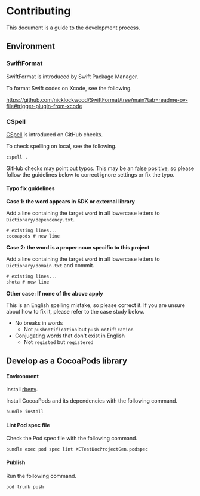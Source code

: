 # Contributing

This document is a guide to the development process.

## Environment

### SwiftFormat

SwiftFormat is introduced by Swift Package Manager.

To format Swift codes on Xcode, see the following.

https://github.com/nicklockwood/SwiftFormat/tree/main?tab=readme-ov-file#trigger-plugin-from-xcode

### CSpell

[CSpell](https://github.com/streetsidesoftware/cspell) is introduced on GitHub checks.

To check spelling on local, see the following.

```shell
cspell .
```

GitHub checks may point out typos.
This may be an false positive, so please follow the guidelines below to correct ignore settings or fix the typo.

#### Typo fix guidelines

**Case 1: the word appears in SDK or external library**

Add a line containing the target word in all lowercase letters to `Dictionary/dependency.txt`.

```plaintext:Dictionary/dependency.txt
# existing lines...
cocoapods # new line
```

**Case 2: the word is a proper noun specific to this project**

Add a line containing the target word in all lowercase letters to `Dictionary/domain.txt` and commit.

```plaintext:Dictionary/domain.txt
# existing lines...
shota # new line
```

**Other case: If none of the above apply**

This is an English spelling mistake, so please correct it.
If you are unsure about how to fix it, please refer to the case study below.

- No breaks in words
  - Not `pushnotification` but `push notification` <!-- cspell:ignore pushnotification -->
- Conjugating words that don't exist in English
  - Not `registed` but `registered` <!-- cspell:ignore registed -->

## Develop as a CocoaPods library

#### Environment

Install [rbenv](https://github.com/rbenv/rbenv).

Install CocoaPods and its dependencies with the following command.

```shell
bundle install
```

#### Lint Pod spec file

Check the Pod spec file with the following command.

```shell
bundle exec pod spec lint XCTestDocProjectGen.podspec
```

#### Publish

Run the following command.

```shell
pod trunk push
```
